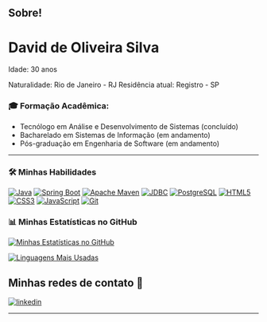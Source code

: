 ## Sobre!

<h1>David de Oliveira Silva</h1>

Idade: 30 anos

Naturalidade: Rio de Janeiro - RJ
Residência atual: Registro - SP

### 🎓 Formação Acadêmica:
<ul>
  <li>Tecnólogo em Análise e Desenvolvimento de Sistemas (concluído)</li>
  <li>Bacharelado em Sistemas de Informação (em andamento)</li>
  <li>Pós-graduação em Engenharia de Software (em andamento)</li>
</ul>

---

### 🛠️ Minhas Habilidades

[![Java](https://img.shields.io/badge/Java-007396?style=for-the-badge&logo=java&logoColor=white)](https://www.java.com/)
[![Spring Boot](https://img.shields.io/badge/Spring_Boot-6DB33F?style=for-the-badge&logo=spring-boot&logoColor=white)](https://spring.io/projects/spring-boot)
[![Apache Maven](https://img.shields.io/badge/Apache_Maven-C71A36?style=for-the-badge&logo=apache-maven&logoColor=white)](https://maven.apache.org/)
[![JDBC](https://img.shields.io/badge/JDBC-007396?style=for-the-badge&logo=java&logoColor=white)](https://docs.oracle.com/javase/8/docs/technotes/guides/jdbc/) [![PostgreSQL](https://img.shields.io/badge/PostgreSQL-316192?style=for-the-badge&logo=postgresql&logoColor=white)](https://www.postgresql.org/)
[![HTML5](https://img.shields.io/badge/HTML5-E34F26?style=for-the-badge&logo=html5&logoColor=white)](https://developer.mozilla.org/pt-BR/docs/Web/HTML)
[![CSS3](https://img.shields.io/badge/CSS3-1572B6?style=for-the-badge&logo=css3&logoColor=white)](https://developer.mozilla.org/pt-BR/docs/Web/CSS)
[![JavaScript](https://img.shields.io/badge/JavaScript-F7DF1E?style=for-the-badge&logo=javascript&logoColor=black)](https://developer.mozilla.org/pt-BR/docs/Web/JavaScript)
[![Git](https://img.shields.io/badge/Git-F05032?style=for-the-badge&logo=git&logoColor=white)](https://git-scm.com/)

### 📊 Minhas Estatísticas no GitHub

[![Minhas Estatísticas no GitHub](https://github-readme-stats.vercel.app/api?username=davidOliveira1995&show_icons=true&theme=dark)](https://github.com/anuraghazra/github-readme-stats)

[![Linguagens Mais Usadas](https://github-readme-stats.vercel.app/api/top-langs/?username=davidOliveira1995&layout=compact&theme=dark)](https://github.com/anuraghazra/github-readme-stats)

## Minhas redes de contato 🔗

[![linkedin](https://img.shields.io/badge/linkedin-0A66C2?style=for-the-badge&logo=linkedin&logoColor=white)](https://www.linkedin.com/in/david-oliveiraos/)

---

